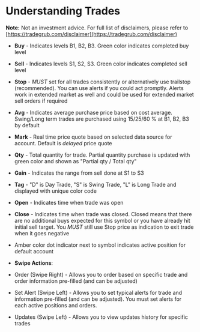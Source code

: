 # Understanding Trades

**Note:** Not an investment advice. For full list of disclaimers, please refer to [https://tradegrub.com/disclaimer](https://tradegrub.com/disclaimer)

- **Buy** - Indicates levels B1, B2, B3. Green color indicates completed buy level
- **Sell** - Indicates levels S1, S2, S3. Green color indicates completed sell level
- **Stop** - *MUST* set for all trades consistently or alternatively use trailstop (recommended). You can use alerts if you could act promptly. Alerts work in extended market as well and could be used for extended market sell orders if required
- **Avg** - Indicates average purchase price based on cost average. Swing/Long term trades are purchased using 15/25/60 % at B1, B2, B3 by default
- **Mark** - Real time price quote based on selected data source for account. Default is *delayed* price quote
- **Qty** - Total quantity for trade. Partial quantity purchase is updated with green color and shown as "Partial qty / Total qty"
- **Gain** - Indicates the range from sell done at S1 to S3
- **Tag** - "D" is Day Trade, "S" is Swing Trade, "L" is Long Trade and displayed with unique color code
- **Open** - Indicates time when trade was open
- **Close** - Indicates time when trade was closed. Closed means that there are no additional buys expected for this symbol or you have already hit initial sell target. You *MUST* still use Stop price as indication to exit trade when it goes negative
- Amber color dot indicator next to symbol indicates active position for default account

- **Swipe Actions**:
- Order (Swipe Right) - Allows you to order based on specific trade and order information pre-filled (and can be adjusted)
- Set Alert (Swipe Left) - Allows you to set typical alerts for trade and information pre-filled (and can be adjusted). You must set alerts for each active positions and orders.
- Updates (Swipe Left) - Allows you to view updates history for specific trades

